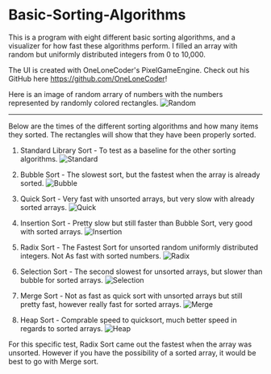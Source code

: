 # Basic-Sorting-Algorithms

This is a program with eight different basic sorting algorithms, and a visualizer for how fast these algorithms perform. I filled an array with random but uniformly distributed integers from 0 to 10,000.

The UI is created with OneLoneCoder's PixelGameEngine. Check out his GitHub here https://github.com/OneLoneCoder!

Here is an image of random arrary of numbers with the numbers represented by randomly colored rectangles.
![Random](/SortingImages/random.png)

---
Below are the times of the different sorting algorithms and how many items they sorted. The rectangles will show that they have been properly sorted.

1. Standard Library Sort - To test as a baseline for the other sorting algorithms.
![Standard](/SortingImages/standard.png)

2. Bubble Sort - The slowest sort, but the fastest when the array is already sorted.
![Bubble](/SortingImages/Bubble.png)

3. Quick Sort - Very fast with unsorted arrays, but very slow with already sorted arrays. 
![Quick](/SortingImages/quick.png)

4. Insertion Sort - Pretty slow but still faster than Bubble Sort, very good with sorted arrays.
![Insertion](/SortingImages/insertion.png)

5. Radix Sort - The Fastest Sort for unsorted random uniformly distributed integers. Not As fast with sorted numbers.
![Radix](/SortingImages/radix.png)

6. Selection Sort - The second slowest for unsorted arrays, but slower than bubble for sorted arrays. 
![Selection](/SortingImages/selection.png)

7. Merge Sort - Not as fast as quick sort with unsorted arrays but still pretty fast, however really fast for sorted arrays.
![Merge](/SortingImages/merge.png)

8. Heap Sort - Comprable speed to quicksort, much better speed in regards to sorted arrays. 
![Heap](/SortingImages/heap.png)

For this specific test, Radix Sort came out the fastest when the array was unsorted. However if you have the possibility of a sorted array, it would be best to go with Merge sort. 
